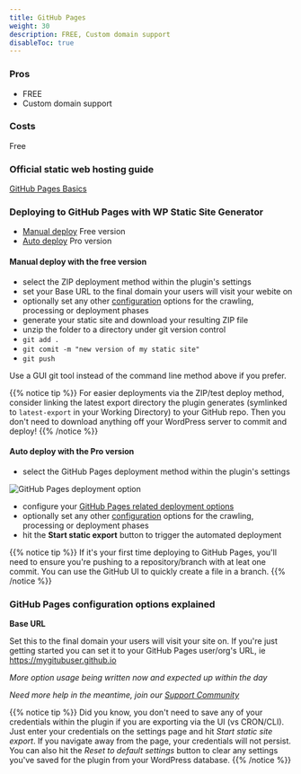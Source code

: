 ```yaml
---
title: GitHub Pages
weight: 30
description: FREE, Custom domain support
disableToc: true
---
```


### Pros

 - FREE
 - Custom domain support

### Costs

Free

### Official static web hosting guide

[GitHub Pages Basics](https://help.github.com/categories/github-pages-basics/)

### Deploying to GitHub Pages with WP Static Site Generator

 - [Manual deploy](#manual-deploy-with-the-free-version) Free version
 - [Auto deploy](#auto-deploy-with-the-pro-version) Pro version

#### Manual deploy with the free version

 - select the ZIP deployment method within the plugin's settings
 - set your Base URL to the final domain your users will visit your webite on
 - optionally set any other [configuration](/configuration) options for the crawling, processing or deployment phases 
 - generate your static site and download your resulting ZIP file
 - unzip the folder to a directory under git version control
 - `git add .`
 - `git comit -m "new version of my static site"`
 - `git push` 

Use a GUI git tool instead of the command line method above if you prefer.

{{% notice tip %}}
For easier deployments via the ZIP/test deploy method, consider linking the latest export directory the plugin generates (symlinked to `latest-export` in your Working Directory) to your GitHub repo. Then you don't need to download anything off your WordPress server to commit and deploy!
{{% /notice %}}

#### Auto deploy with the Pro version 

 - select the GitHub Pages deployment method within the plugin's settings

![GitHub Pages deployment option](/images/ui/github_pages_deployment_method.png)

 - configure your [GitHub Pages related deployment options](#github-pages-configuration-options-explained)
 - optionally set any other [configuration](/configuration) options for the crawling, processing or deployment phases 
 - hit the **Start static export** button to trigger the automated deployment


{{% notice tip %}}
If it's your first time deploying to GitHub Pages, you'll need to ensure you're pushing to a repository/branch with at leat one commit. You can use the GitHub UI to quickly create a file in a branch.
{{% /notice %}}

### GitHub Pages configuration options explained

**Base URL**

Set this to the final domain your users will visit your site on. If you're just getting started you can set it to your GitHub Pages user/org's URL, ie https://mygitubuser.github.io


_More option usage being written now and expected up within the day_

_Need more help in the meantime, join our [Support Community](https://wp2static.com/community/)_



{{% notice tip %}}
Did you know, you don't need to save any of your credentials within the plugin if you are exporting via the UI (vs CRON/CLI). Just enter your credentials on the settings page and hit *Start static site export*. If you navigate away from the page, your credentials will not persist. You can also hit the *Reset to default settings* button to clear any settings you've saved for the plugin from your WordPress database.
{{% /notice %}}
